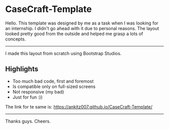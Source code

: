 # CaseCraft-Template

Hello.
This template was designed by me as a task when I was looking for an internship. I didn't go ahead with it due to personal reasons. The layout looked pretty good from the outside and helped me grasp a lots of concepts.  
<hr>
I made this layout from scratch using Bootstrap Studios.  

## Highlights
- Too much bad code, first and foremost
- Is compatible only on full-sized screens
- Not responsive (my bad)
- Just for fun :))  

The link for te same is: 
https://ankitz007.github.io/CaseCraft-Template/
<hr>
Thanks guys. Cheers.
